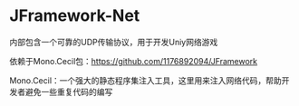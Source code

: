 # JFramework-Net
内部包含一个可靠的UDP传输协议，用于开发Uniy网络游戏

依赖于Mono.Cecil包：https://github.com/1176892094/JFramework

Mono.Cecil：一个强大的静态程序集注入工具，这里用来注入网络代码，帮助开发者避免一些重复代码的编写
